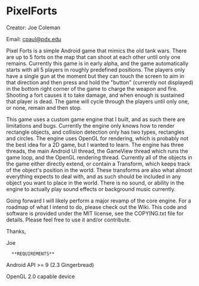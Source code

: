 # PixelForts

  Creator: Joe Coleman
  
  Email: cpaul@pdx.edu
  

  
  Pixel Forts is a simple Android game that mimics the old tank wars.  There are up to 5 forts on the map that can shoot at each other until only one remains.  Currently this game is in early alpha, and the game automatically starts with all 5 players in roughly predefined positions.  The players only have a single gun at the moment but they can touch the screen to aim in that direction and then press and hold the "button" (currently not displayed) in the bottom right corner of the game to charge the weapon and fire.  Shooting a fort causes it to take damage, and when enough is sustained that player is dead.  The game will cycle through the players until only one, or none, remain and then stop.
  
  This game uses a custom game engine that I built, and as such there are limitations and bugs.  Currently the engine only knows how to render rectangle objects, and collision detection only has two types, rectangles and circles.  The engine uses OpenGL for rendering, which is probably not the best idea for a 2D game, but I wanted to learn.  The engine has three threads, the main Android UI thread, the GameView thread which runs the game loop, and the OpenGL rendering thread.  Currently all of the objects in the game either directly extend, or contain a Transform, which keeps track of the object's position in the world.  These transforms are also what almost everything expects to deal with, and as such should be included in any object you want to place in the world.  There is no sound, or ability in the engine to actually play sound effects or background music currently.
  
  Going forward I will likely perform a major revamp of the core engine.  For a roadmap of what I intend to do, please check out the Wiki.  This code and software is provided under the MIT license, see the COPYING.txt file for details.  Please feel free to use it and/or contribute.
  
  Thanks,
  
  Joe
  
      **REQUIREMENTS**
  Android API >= 9 (2.3 Gingerbread)
  
  OpenGL 2.0 capable device
  
  
